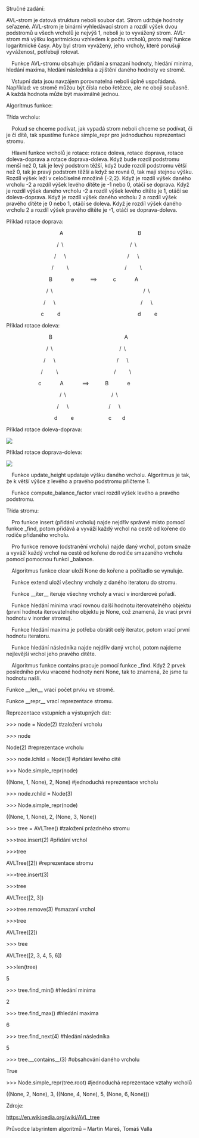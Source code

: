 Stručné zadání:

AVL-strom je datová struktura neboli soubor dat. Strom udržuje hodnoty seřazené. AVL-strom je binární vyhledávací strom a rozdíl výšek dvou podstromů u všech vrcholů je nejvýš 1, neboli je to vyvážený strom. AVL-strom má výšku logaritmickou vzhledem k počtu vrcholů, proto mají funkce logaritmické časy.  Aby byl strom vyvážený, jeho vrcholy, které porušují vyváženost, potřebují rotovat. 

`  `Funkce AVL-stromu obsahuje: přidání a smazaní hodnoty, hledání minima, hledání maxima, hledání následníka a zjištění daného hodnoty ve stromě. 

`  `Vstupní data jsou navzájem porovnatelná neboli úplně uspořádaná. Například: ve stromě můžou být čísla nebo řetězce, ale ne obojí současně. A každá hodnota může být maximálně jednou. 


Algoritmus funkce:

Třída vrcholu:

`  `Pokud se chceme podívat, jak vypadá strom neboli chceme se podívat, či je či dítě, tak spustíme funkce simple\_repr pro jednoduchou reprezentaci stromu.

`  `Hlavní funkce vrcholů je rotace: rotace doleva, rotace doprava, rotace doleva-doprava a rotace doprava-doleva. Když bude rozdíl podstromu menší než 0, tak je levý podstrom těžší, když bude rozdíl podstromu větší než 0, tak je pravý podstrom těžší a když se rovná 0, tak mají stejnou výšku. Rozdíl výšek leží v celočíselné množině {-2;2}. Když je rozdíl výšek daného vrcholu -2 a rozdíl výšek levého dítěte je -1 nebo 0, otáčí se doprava. Když je rozdíl výšek daného vrcholu -2 a rozdíl výšek levého dítěte je 1, otáčí se doleva-doprava. Když je rozdíl výšek daného vrcholu 2 a rozdíl výšek pravého dítěte je 0 nebo 1, otáčí se doleva. Když je rozdíl výšek daného vrcholu 2 a rozdíl výšek pravého dítěte je -1, otáčí se doprava-doleva. 

Příklad rotace doprava:

`                    `A`                            `B

`                   `/` `\\`                         `/` `\\

`                  `/`   `\\`                       `/`   `\\

`                 `/`     `\\`                     `/`     `\\

`                `B`       `e`      `==>`      `c`       `A

`               `/` `\\`                                  `/` `\\

`              `/`   `\\`                                `/`   `\\

`             `c`     `d`                             `d`     `e








Příklad rotace doleva:

`                `B`                           `A

`               `/` `\\`                         `/` `\\

`              `/`   `\\`                       `/`   `\\

`             `/`     `\\`                     `/`     `\\

`            `c`       `A`       `==>`      `B`       `e

`                    `/` `\\`                 `/` `\\

`                   `/`   `\\`               `/`   `\\

`                  `d`     `e`             `c`    `d

Příklad rotace doleva-doprava:

![](Aspose.Words.90ccf2ab-e2a3-4a53-9e59-ef152e772bde.001.png)

Příklad rotace doprava-doleva:

![](Aspose.Words.90ccf2ab-e2a3-4a53-9e59-ef152e772bde.002.png)

`  `Funkce update\_height updatuje výšku daného vrcholu. Algoritmus je tak, že k větší výšce z levého a pravého podstromu přičteme 1.

`  `Funkce compute\_balance\_factor vrací rozdíl výšek levého a pravého podstromu.

Třída stromu:

`  `Pro funkce insert (přidání vrcholu) najde nejdřív správné místo pomocí funkce \_find, potom přidává a vyváží každý vrchol na cestě od kořene do rodiče přidaného vrcholu. 

`  `Pro funkce remove (odstranění vrcholu) najde daný vrchol, potom smaže a vyváží každý vrchol na cestě od kořene do rodiče smazaného vrcholu pomocí pomocnou funkci \_balance. 

`  `Algoritmus funkce clear uloží None do kořene a počítadlo se vynuluje. 

`  `Funkce extend uloží všechny vrcholy z daného iteratoru do stromu. 

`  `Funkce \_\_iter\_\_ iteruje všechny vrcholy a vrací v inorderové pořadí. 

`  `Funkce hledání minima vrací rovnou další hodnotu iterovatelného objektu (první hodnota iterovatelného objektu je None, což znamená, že vrací první hodnotu v inorder stromu).

`  `Funkce hledání maxima je potřeba obrátit celý iterator, potom vrací první hodnotu iteratoru.

`  `Funkce hledání následníka najde nejdřív daný vrchol, potom najdeme nejlevější vrchol jeho pravého dítěte.

`  `Algoritmus funkce contains pracuje pomocí funkce \_find. Když 2 prvek posledního prvku vracené hodnoty není None, tak to znamená, že jsme tu hodnotu našli. 

Funkce \_\_len\_\_ vrací počet prvku ve stromě.

Funkce \_\_repr\_\_ vrací reprezentace stromu.


Reprezentace vstupních a výstupných dat:

\>>> node = Node(2) 	#založení vrcholu

\>>> node			

Node(2)				#reprezentace vrcholu

\>>> node.lchild = Node(1)	#přidání levého dítě

\>>> Node.simple\_repr(node)

((None, 1, None), 2, None)	#jednoduchá reprezentace vrcholu

\>>> node.rchild = Node(3)

\>>> Node.simple\_repr(node)

((None, 1, None), 2, (None, 3, None))

\>>> tree = AVLTree()	#založení prázdného stromu

\>>>tree.insert(2)		#přidání vrchol

\>>>tree

AVLTree([2])			#reprezentace stromu

\>>>tree.insert(3)

\>>>tree

AVLTree([2, 3])

\>>>tree.remove(3)	#smazaní vrchol

\>>>tree

AVLTree([2])

\>>> tree

AVLTree([2, 3, 4, 5, 6])

\>>>len(tree)

5

\>>> tree.find\_min()	#hledání minima

2

\>>> tree.find\_max()	#hledání maxima

6

\>>> tree.find\_next(4) 	#hledání následníka

5

\>>> tree.\_\_contains\_\_(3) #obsahování daného vrcholu

True

\>>> Node.simple\_repr(tree.root)		#jednoduchá reprezentace vztahy vrcholů

((None, 2, None), 3, ((None, 4, None), 5, (None, 6, None)))

Zdroje:

<https://en.wikipedia.org/wiki/AVL_tree>

Průvodce labyrintem algoritmů – Martin Mareš, Tomáš Valla



